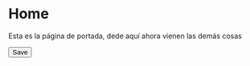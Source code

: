 # Home

Esta es la página de portada, dede aquí ahora vienen las demás cosas

<button class="button is-warning">Save</button>

